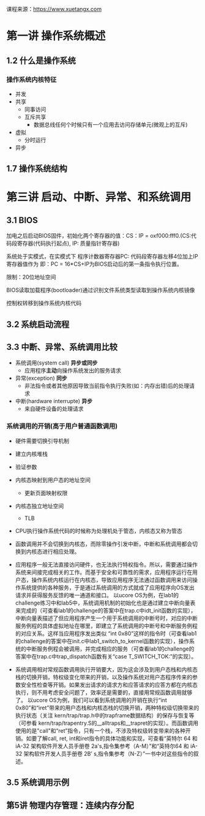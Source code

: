 
课程来源：https://www.xuetangx.com

# 第一讲 操作系统概述

## 1.2 什么是操作系统

### 操作系统内核特征

- 并发
- 共享
    - 同事访问
    - 互斥共享
        - 数据总线任何个时候只有一个应用去访问存储单元(微观上的互斥)
- 虚拟
    - 分时运行
- 异步

## 1.7 操作系统结构


# 第三讲 启动、中断、异常、和系统调用

## 3.1 BIOS

加电之后启动BIOS固件，初始化两个寄存器的值：CS：IP = oxf000:fff0.(CS:代码段寄存器(代码执行起点), IP: 质量指针寄存器)

系统处于实模式，在实模式下
程序计数器寄存器PC: 代码段寄存器左移4位加上IP寄存器值作为
即：PC = 16*CS+IP为BIOS启动后的第一条指令执行位置。

限制：20位地址空间

BIOS读取加载程序(bootloader)通过识别文件系统类型读取到操作系统内核镜像

控制权转移到操作系统内核代码

## 3.2 系统启动流程

## 3.3 中断、异常、系统调用比较

- 系统调用(system call) **异步或同步**
    - 应用程序**主动**向操作系统发出的服务请求
- 异常(exception) **同步**
    - 非法指令或者其他原因导致当前指令执行失败(如：内存出错)后的处理请求
- 中断(hardware interrupte) **异步**
    - 来自硬件设备的处理请求


### 系统调用的开销(高于用户普通函数调用)

- 硬件需要切换引导机制
- 建立内核堆栈
- 验证参数
- 内核态映射到用户态的地址空间
    - 更新页面映射权限
- 内核态独立地址空间
    - TLB


- CPU执行操作系统代码的时候称为处理机处于管态，内核态又称为管态
- 函数调用并不会切换到内核态，而除零操作引发中断，中断和系统调用都会切换到内核态进行相应处理。
- 应用程序一般无法直接访问硬件，也无法执行特权指令。所以，需要通过操作系统来间接完成相关的工作。而基于安全和可靠性的需求，应用程序运行在用户态，操作系统内核运行在内核态，导致应用程序无法通过函数调用来访问操作系统提供的各种服务，于是通过系统调用的方式就成了应用程序向OS发出请求并获得服务反馈的唯一通道和接口。 以ucore OS为例，在lab1的challenge练习中和lab5中，系统调用机制的初始化也是通过建立中断向量表来完成的（可查看lab1的challenge的答案中在trap.c中idt_init函数的实现），中断向量表描述了但应用程序产生一个用于系统调用的中断号时，对应的中断服务例程的具体虚拟地址在哪里，即建立了系统调用的中断号和中断服务例程的对应关系。这样当应用程序发出类似 “int 0x80”这样的指令时（可查看lab1的challenge的答案中在init.c中lab1_switch_to_kernel函数的实现），操作系统的中断服务例程会被调用，并完成相应的服务（可查看lab1的challenge的答案中在trap.c中trap_dispatch函数有关“case T_SWITCH_TOK:”的实现）。
- 系统调用相对常规函数调用执行开销要大，因为这会涉及到用户态栈和内核态栈的切换开销，特权级变化带来的开销，以及操作系统对用户态程序传来的参数安全性检查等开销。如果发出请求的请求方和应答请求的应答方都在内核态执行，则不用考虑安全问题了，效率还是需要的，直接用常规函数调用就够了。 以ucore OS为例，我们可以看到系统调用的开销在执行“int 0x80”和“iret”带来的用户态栈和内核态栈的切换开销，两种特权级切换带来的执行状态（关注 kern/trap/trap.h中的trapframe数据结构）的保存与恢复等（可参看 kern/trap/trapentry.S的__alltraps和__trapret的实现）。而函数调用使用的是"call"和“ret”指令，只有一个栈，不涉及特权级转变带来的各种开销。如要了解call, ret, int和iret指令的具体功能和实现，可查看“英特尔 64 和 iA-32 架构软件开发人员手册卷 2a's,指令集参考（A-M）”和“英特尔64 和 iA-32 架构软件开发人员手册卷 2B’ s,指令集参考（N-Z）”一书中对这些指令的叙述。


## 3.5 系统调用示例

## 第5讲 物理内存管理：连续内存分配

 